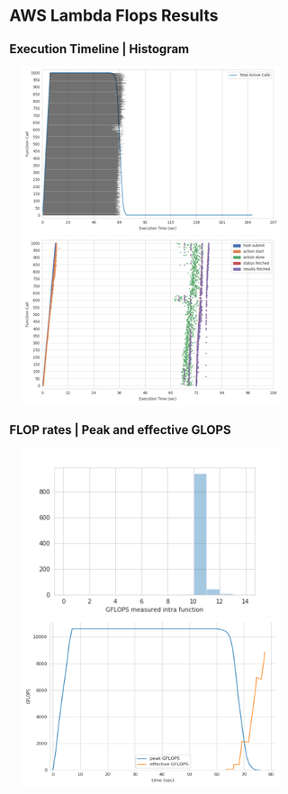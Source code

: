 # AWS Lambda Flops Results

## Execution Timeline | Histogram
<p align="center">
  <img width="460" height="300" src="1000_histogram.png"></img>
  <img width="460" height="300" src="1000_timeline.png"></img>
</p>

## FLOP rates | Peak and effective GLOPS
<p align="center">
  <img width="460" height="300" src="1000_rates.png"></img>
  <img width="460" height="300" src="1000_gflops.png"></img>
</p>
